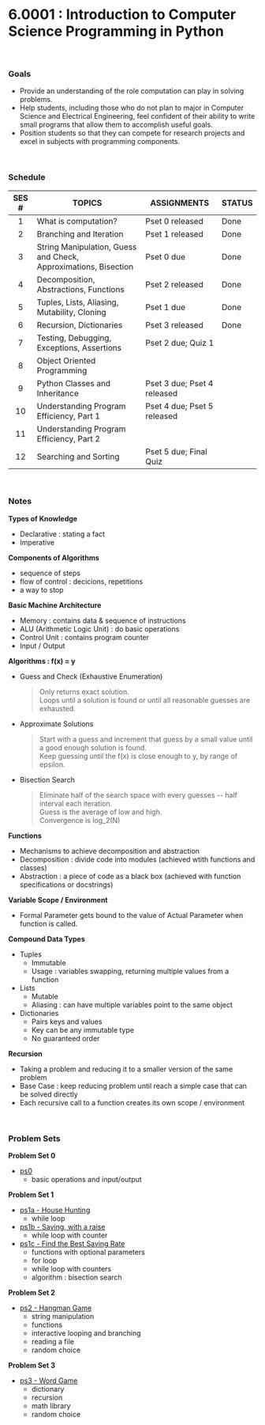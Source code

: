6.0001 : Introduction to Computer Science Programming in Python
===

&nbsp;
### Goals

 - Provide an understanding of the role computation can play in solving problems.
 - Help students, including those who do not plan to major in Computer Science and Electrical Engineering, feel confident of their ability to write small programs that allow them to accomplish useful goals.
 - Position students so that they can compete for research projects and excel in subjects with programming components.

&nbsp;  
### Schedule

| SES #  | TOPICS                                                           | ASSIGNMENTS                 | STATUS |
|:------:|------------------------------------------------------------------|-----------------------------|--------|
| 1      | What is computation?                                             | Pset 0 released             | Done   |
| 2      | Branching and Iteration                                          | Pset 1 released             | Done   |
| 3      | String Manipulation, Guess and Check, Approximations, Bisection  | Pset 0 due                  | Done   |
| 4      | Decomposition, Abstractions, Functions                           | Pset 2 released             | Done   |
| 5      | Tuples, Lists, Aliasing, Mutability, Cloning                     | Pset 1 due                  | Done   |
| 6      | Recursion, Dictionaries                                          | Pset 3 released             | Done   |
| 7      | Testing, Debugging, Exceptions, Assertions                       | Pset 2 due; Quiz 1          |        |
| 8      | Object Oriented Programming                                      |                             |        |
| 9      | Python Classes and Inheritance                                   | Pset 3 due; Pset 4 released |        |
| 10     | Understanding Program Efficiency, Part 1                         | Pset 4 due; Pset 5 released |        |
| 11     | Understanding Program Efficiency, Part 2                         |                             |        |
| 12     | Searching and Sorting                                            | Pset 5 due; Final Quiz      |        |

&nbsp;
### Notes

**Types of Knowledge**

 - Declarative : stating a fact
 - Imperative


**Components of Algorithms**

 - sequence of steps
 - flow of control : decicions, repetitions
 - a way to stop


**Basic Machine Architecture**

 - Memory : contains data & sequence of instructions
 - ALU (Arithmetic Logic Unit) : do basic operations
 - Control Unit : contains program counter
 - Input / Output 


**Algorithms : f(x) = y**

 - Guess and Check (Exhaustive Enumeration)
    > Only returns exact solution.  
    > Loops until a solution is found or until all reasonable guesses are exhausted.  
 - Approximate Solutions
    > Start with a guess and increment that guess by a small value until a good enough solution is found.  
    > Keep guessing until the f(x) is close enough to y, by range of epsilon.  
 - Bisection Search
    > Eliminate half of the search space with every guesses -- half interval each iteration.  
    > Guess is the average of low and high.  
    > Convergence is log_2(N)  


**Functions**
 - Mechanisms to achieve decomposition and abstraction
 - Decomposition : divide code into modules (achieved wtith functions and classes)
 - Abstraction : a piece of code as a black box (achieved with function specifications or docstrings)
 

**Variable Scope / Environment**
 - Formal Parameter gets bound to the value of Actual Parameter when function is called.


**Compound Data Types**
 - Tuples
    - Immutable
    - Usage : variables swapping, returning multiple values from a function
 - Lists
    - Mutable
    - Aliasing : can have multiple variables point to the same object
 - Dictionaries
    - Pairs keys and values
    - Key can be any immutable type
    - No guaranteed order


**Recursion**
 - Taking a problem and reducing it to a smaller version of the same problem
 - Base Case : keep reducing problem until reach a simple case that can be solved directly
 - Each recursive call to a function creates its own scope / environment



&nbsp;  
### Problem Sets

**Problem Set 0**
 - [ps0](6-0001/ps0.py)
    - basic operations and input/output

**Problem Set 1**
 - [ps1a - House Hunting](6-0001/ps1a.py)
    - while loop
 - [ps1b - Saving, with a raise](6-0001/ps1b.py)
    - while loop with counter
 - [ps1c - Find the Best Saving Rate](6-0001/ps1c.py)
    - functions with optional parameters
    - for loop
    - while loop with counters
    - algorithm : bisection search

**Problem Set 2**
 - [ps2 - Hangman Game](6-0001/ps2.py)
    - string manipulation
    - functions
    - interactive looping and branching
    - reading a file
    - random choice

**Problem Set 3**
 - [ps3 - Word Game](6-0001/ps3.py)
    - dictionary
    - recursion
    - math library
    - random choice
